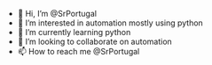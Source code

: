 - 👋 Hi, I’m @SrPortugal
- 👀 I’m interested in automation mostly using python
- 🌱 I’m currently learning python
- 💞️ I’m looking to collaborate on automation
- 📫 How to reach me @SrPortugal

<!---
SrPortugal/SrPortugal is a ✨ special ✨ repository because its `README.md` (this file) appears on your GitHub profile.
You can click the Preview link to take a look at your changes.
--->

